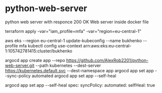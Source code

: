 # python-web-server
python web server with responce 200 OK
Web server inside docker file

terraform apply -var="iam_profile=mfa" -var="region=eu-central-1"

aws eks --region eu-central-1 update-kubeconfig --name bukhenko --profile mfa
kubectl config use-context arn:aws:eks:eu-central-1:105742781415:cluster/bukhenko

argocd app create app --repo https://github.com/AlexRob2201/python-web-server.git --path kubernetes --dest-server https://kubernetes.default.svc --dest-namespace app
argocd app set app --sync-policy automated
argocd app set app --self-heal

argocd app set app --self-heal
spec:
  syncPolicy:
    automated:
      selfHeal: true
